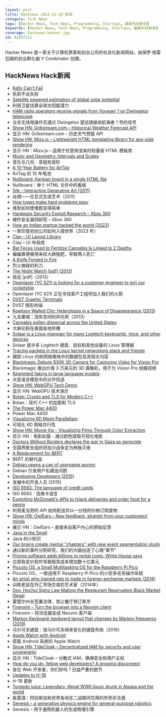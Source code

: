 ```yaml
---
layout: post
title: Hacknews 2024-12-20 新闻
category: Tech News
tags: [Hacker News, Tech News, Programming, Startups, 最新科技新闻]
keywords: [Hacker News, Tech News, Programming, Startups, 最新科技新闻]
coverage: hacknews-banner.jpg
id: 42457213
---
```


Hacker News 是一家关于计算机黑客和创业公司的社会化新闻网站，由保罗·格雷厄姆的创业孵化器 Y Combinator 创建。

## HackNews Hack新闻

- [Kelly Can't Fail](https://win-vector.com/2024/12/19/kelly-cant-fail/)
- 凯莉不会失败
- [Satellite powered estimation of global solar potential](https://research.google/blog/satellite-powered-estimation-of-global-solar-potential/)
- 利用卫星估算全球太阳能潜力
- [HAM radio operators receive signals from Voyager 1 on Dwingeloo telescope](https://www.camras.nl/en/blog/2024/dwingeloo-telescope-receives-signals-from-voyager-1/)
- 业余无线电操作员通过 Dwingeloo 望远镜接收航海者 1 号的信号
- [Show HN: Gribstream.com – Historical Weather Forecast API](https://gribstream.com)
- 显示 HN: Gribstream.com – 历史天气预报 API
- [Show HN: Mizu.js – Lightweight HTML templating library for any-side rendering](https://mizu.sh)
- 显示 HN：Mizu.js – 适用于任意侧渲染的轻量级 HTML 模板库
- [Music and Geometry: Intervals and Scales](https://roelsworld.eu/blog-music/music-geometry-intervals-scales/)
- 音乐与几何：音程和音阶
- [A 10-Year Battery for AirTag](https://www.elevationlab.com/blogs/news/introducing-timecapsule)
- AirTag 的 10 年电池
- [Nullboard: Kanban board in a single HTML file](https://github.com/apankrat/nullboard)
- Nullboard：单个 HTML 文件中的看板
- [Silk – Interactive Generative Art (2011)](http://weavesilk.com/)
- 丝绸——交互式生成艺术（2011）
- [How types make hard problems easy](https://mayhul.com/posts/type-driven-design/)
- 类型如何使难题变得简单
- [Hardware Security Exploit Research – Xbox 360](https://github.com/kooscode/srgh-matrix-trinity/blob/main/README.md)
- 硬件安全漏洞研究 – Xbox 360
- [How an Indian startup hacked the world (2023)](https://www.reuters.com/investigates/special-report/usa-hackers-appin/)
- 一家印度初创公司如何入侵世界（2023 年）
- [Clay – UI Layout Library](https://www.nicbarker.com/clay)
- Clay – UI 布局库
- [Bat Feces Used to Fertilize Cannabis Is Linked to 2 Deaths](https://www.nytimes.com/2024/12/18/nyregion/bat-poop-cannabis-deaths-ny.html)
- 蝙蝠粪便被用来给大麻施肥，导致两人死亡
- [A Knife Forged in Fire](https://www.chicagomag.com/chicago-magazine/january-2024/a-knife-forged-in-fire/)
- 烈火铸就的利刀
- [The Night Watch [pdf] (2013)](https://scholar.harvard.edu/files/mickens/files/thenightwatch.pdf)
- 夜巡 [pdf]（2013）
- [Openlayer (YC S21) is looking for a customer engineer to join our rocketship](https://www.ycombinator.com/companies/openlayer/jobs/yIE9WI3-customer-engineer)
- Openlayer (YC S21) 正在寻找客户工程师加入我们的火箭
- [DVST Graphic Terminals](https://vintagetek.org/dvst-graphic-terminals/)
- DVST 图形终端
- [Kowloon Walled City: Heterotopia in a Space of Disappearance (2013)](https://mascontext.com/issues/trace/kowloon-walled-city-heterotopia-in-a-space-of-disappearance)
- 九龙寨城：消失空间的异托邦（2013）
- [Cannabis pollen dispersal across the United States](https://www.nature.com/articles/s41598-024-70633-x)
- 大麻花粉在美国各地传播
- [Solaar is a Linux manager for many Logitech keyboards, mice, and other devices](https://github.com/pwr-Solaar/Solaar)
- Solaar 是许多 Logitech 键盘、鼠标和其他设备的 Linux 管理器
- [Tracing packets in the Linux kernel networking stack and friends](https://github.com/retis-org/retis)
- 跟踪 Linux 内核网络堆栈中的数据包及其相关内容
- [Blackmagic Debuts $30K 3D Camera for Capturing Video for Vision Pro](https://www.macrumors.com/2024/12/16/black-magic-3d-vision-pro-camera/)
- Blackmagic 推出价值 3 万美元的 3D 摄像机，用于为 Vision Pro 拍摄视频
- [Alignment faking in large language models](https://www.anthropic.com/research/alignment-faking)
- 大型语言模型中的对齐伪造
- [Show HN: WebGPU Tech Demo](https://gnikoloff.github.io/webgpu-sponza-demo/)
- 显示 HN: WebGPU 技术演示
- [Botan: Crypto and TLS for Modern C++](https://github.com/randombit/botan)
- Botan：现代 C++ 的加密和 TLS
- [The Power Mac 4400](https://512pixels.net/2024/12/the-power-mac-4400/)
- Power Mac 4400
- [Visualizing 6D Mesh Parallelism](https://main-horse.github.io/posts/visualizing-6d/)
- 可视化 6D 网格并行性
- [Show HN: Movie Iris - Visualizing Films Through Color Extraction](https://github.com/LoSinCos/movie-iris)
- 显示 HN：电影虹膜 - 通过颜色提取可视化电影
- [Doctors Without Borders declares the war in Gaza as genocide](https://www.doctorswithoutborders.org/latest/gaza-death-trap-msf-report-exposes-israels-campaign-total-destruction)
- 无国界医生组织将加沙战争定为种族灭绝
- [A Replacement for BERT](https://huggingface.co/blog/modernbert)
- BERT 的替代品
- [Debian opens a can of username worms](https://lwn.net/Articles/1000485/)
- Debian 引发用户名蠕虫问题
- [Developing Developers (2015)](https://felleisen.org/matthias/Thoughts/Developing_Developers.html)
- 发展中的开发人员 (2015)
- [ISO 8583: The language of credit cards](https://increase.com/articles/iso-8583-the-language-of-credit-cards)
- ISO 8583：信用卡语言
- [Exploiting McDonald's APIs to hijack deliveries and order food for a penny](https://eaton-works.com/2024/12/19/mcdelivery-india-hack/)
- 利用麦当劳的 API 劫持配送并以一分钱的价格订购食物
- [Show HN: OwlEars – Raw feedback, straight from your customers' minds](https://www.owlears.com)
- 展示 HN：OwlEars – 直接来自客户内心的原始反馈
- [Java in the Small](https://horstmann.com/unblog/2024-12-11/index.html)
- Java 的小知识
- [Our brains create mental "chapters" with new event segmentation study](https://www.psypost.org/scientists-sheds-light-on-how-our-brains-create-mental-chapters-with-new-event-segmentation-study/)
- 通过新的事件分割研究，我们的大脑创造了心理“章节”
- [Pricing software adds billions to rental costs, White House says](https://www.axios.com/2024/12/17/realpage-rent-landlords-white-house)
- 白宫称定价软件导致租赁成本增加数十亿美元
- [Piccolo OS, a Small Multitasking OS for the Raspberry Pi Pico](https://github.com/garyexplains/piccolo_os_v1)
- Piccolo OS，一款适用于 Raspberry Pi Pico 的小型多任务操作系统
- [An artist who trained rats to trade in foreign-exchange markets (2014)](https://www.theatlantic.com/business/archive/2014/10/the-artist-who-trained-rats-to-trade-in-foreign-exchange-markets/381456/)
- 训练老鼠在外汇市场交易的艺术家（2014年）
- [Gov. Hochul Signs Law Making the Restaurant Reservation Black Market Illegal](https://ny.eater.com/2024/12/18/24324546/restaurant-reservation-black-market-illegal-passing-hochul)
- 霍楚尔州长签署法律，禁止餐厅预订黑市
- [Firenvim – Turn the browser into a Neovim client](https://github.com/glacambre/firenvim)
- Firenvim – 将浏览器变成 Neovim 客户端
- [Markov Keyboard: keyboard layout that changes by Markov frequency (2019)](https://github.com/shapr/markovkeyboard)
- 马尔可夫键盘：按马尔可夫频率变化的键盘布局（2019）
- [Apple Watch with Android](https://abishekmuthian.com/apple-watch-with-android/)
- 搭载 Android 系统的 Apple Watch
- [Show HN: TideCloak – Decentralized IAM for security and user sovereignty](https://github.com/tide-foundation/tidecloak-gettingstarted)
- 显示 HN：TideCloak – 分散式 IAM，确保安全和用户主权
- [How do you do, fellow web developers? A growing disconnect](https://rakhim.exotext.com/web-developers-a-growing-disconnect)
- 各位 Web 开发者，你们好吗？日益严重的脱节
- [Updates to H-1B](https://www.uscis.gov/newsroom/news-releases/dhs-strengthens-h-1b-program-allowing-us-employers-to-more-quickly-fill-critical-jobs)
- H-1B 更新
- [Torpedo juice: Legendary, illegal WWII liquor drunk in Alaska and the world](https://www.adn.com/alaska-life/2024/12/15/torpedo-juice-the-legendary-illegal-world-war-ii-liquor-drunk-in-alaska-and-across-the-world/)
- 鱼雷酒：阿拉斯加和世界各地在二战期间饮用的传奇非法酒
- [Genesis – a generative physics engine for general-purpose robotics](https://genesis-world.readthedocs.io/en/latest/)
- Genesis – 用于通用机器人的生成物理引擎

